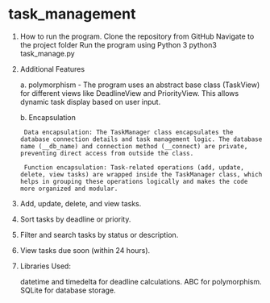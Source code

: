 # task_management
1. How to run the program.
    Clone the repository from GitHub
    Navigate to the project folder
    Run the program using Python 3 python3 task_manage.py

2. Additional Features

    a. polymorphism - The program uses an abstract base class (TaskView) for different views like DeadlineView and PriorityView. This allows dynamic task display based on user input.

    b.  Encapsulation

        Data encapsulation: The TaskManager class encapsulates the database connection details and task management logic. The database name (__db_name) and connection method (__connect) are private, preventing direct access from outside the class.

        Function encapsulation: Task-related operations (add, update, delete, view tasks) are wrapped inside the TaskManager class, which helps in grouping these operations logically and makes the code more organized and modular.

3. Add, update, delete, and view tasks.

4. Sort tasks by deadline or priority.

5. Filter and search tasks by status or description.

6. View tasks due soon (within 24 hours).

7. Libraries Used:

    datetime and timedelta for deadline calculations.
    ABC for polymorphism.
    SQLite for database storage.
